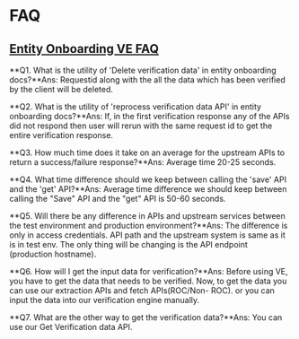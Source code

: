# FAQ

## [Entity Onboarding VE FAQ](https://docs-preproduction.signzy.tech/entity-onboarding-faq#right-to-left-support) <a href="#right-to-left-support" id="right-to-left-support"></a>

**Q1. What is the utility of 'Delete verification data' in entity onboarding docs?**Ans: Requestid along with the all the data which has been verified by the client will be deleted.

**Q2. What is the utility of 'reprocess verification data API' in entity onboarding docs?**Ans: If, in the first verification response any of the APIs did not respond then user will rerun with the same request id to get the entire verification response.

**Q3. How much time does it take on an average for the upstream APIs to return a success/failure response?**Ans: Average time 20-25 seconds.

**Q4. What time difference should we keep between calling the 'save' API and the 'get' API?**Ans: Average time difference we should keep between calling the "Save" API and the "get" API is 50-60 seconds.

**Q5. Will there be any difference in APIs and upstream services between the test environment and production environment?**Ans: The difference is only in access credentials. API path and the upstream system is same as it is in test env. The only thing will be changing is the API endpoint (production hostname).

**Q6. How will I get the input data for verification?**Ans: Before using VE, you have to get the data that needs to be verified. Now, to get the data you can use our extraction APIs and fetch APIs(ROC/Non- ROC). or you can input the data into our verification engine manually.

**Q7. What are the other way to get the verification data?**Ans: You can use our Get Verification data API.
